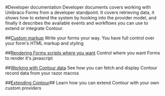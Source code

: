 #Developer documentation
Developer documents covers working with Umbraco Forms from a developer standpoint. It covers retrieving data, it shows how to extend the system by hooking into the provider model, and finally it describes the available events and workflows you can use to extend or integrate Contour.

##[Custom markup](Custom-Markup/index.md)
Write your forms your way. You have full control over your form's HTML markup and styling

##[Rendering Forms scripts where you want](Rendering-Scripts/index.md)
Control where you want Forms to render it's javascript

##[Working with Contour data](Working-With-Data/index.md)
See how you can fetch and display Contour record data from your razor macros

##[Extending Contour](Extending/index.md)##
Learn how you can extend Contour with your own custom providers


